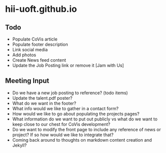 # hii-uoft.github.io

## Todo

* Populate CoVis article
* Populate footer description
* Link social media
* Add photos
* Create News feed content
* Update the Job Posting link or remove it [Jam with Us]

## Meeting Input

* Do we have a new job posting to reference? (todo items)
* Update the talent.pdf poster?
* What do we want in the footer?
* What info would we like to gather in a contact form?
* How would we like to go about populating the projects pages?
* What information do we want to put out publicly vs what do we want to keep close to our chest for CoVis development?
* Do we want to modify the front page to include any reference of news or project? If so how would we like to integrate that?
* Coming back around to thoughts on markdown content creation and Jekyll?